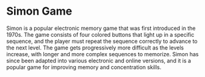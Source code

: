 # Simon Game

Simon is a popular electronic memory game that was first introduced in the 1970s. The game consists of four colored buttons that light up in a specific sequence, and the player must repeat the sequence correctly to advance to the next level. The game gets progressively more difficult as the levels increase, with longer and more complex sequences to memorize. Simon has since been adapted into various electronic and online versions, and it is a popular game for improving memory and concentration skills.

